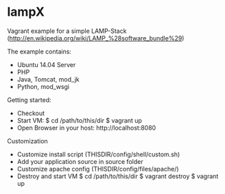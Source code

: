 lampX
=====

Vagrant example for a simple LAMP-Stack (http://en.wikipedia.org/wiki/LAMP_%28software_bundle%29)

The example contains:
 - Ubuntu 14.04 Server
 - PHP
 - Java, Tomcat, mod_jk
 - Python, mod_wsgi

Getting started: 
 - Checkout 
 - Start VM: 
   $ cd /path/to/this/dir
   $ vagrant up
 - Open Browser in your host: http://localhost:8080

Customization
 - Customize install script (THISDIR/config/shell/custom.sh)
 - Add your application source in source folder 
 - Customize apache config (THISDIR/config/files/apache/)
 - Destroy and start VM
   $ cd /path/to/this/dir
   $ vagrant destroy
   $ vagrant up
